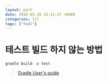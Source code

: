 ```yaml
---
layout: post
date: 2018-05-28 15:21:27 +0900
categories: til
tags: ["tool"]
---
```


# 테스트 빌드 하지 않는 방법

    gradle build -x test

> [Gradle User's guide](https://docs.gradle.org/current/userguide/java_plugin.html#N1231D)
